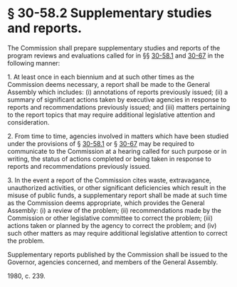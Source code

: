 # § 30-58.2 Supplementary studies and reports.

<p>The Commission shall prepare supplementary studies and reports of the program reviews and evaluations called for in §§ <a href='http://law.lis.virginia.gov/vacode/30-58.1/'>30-58.1</a> and <a href='http://law.lis.virginia.gov/vacode/30-67/'>30-67</a> in the following manner:</p><p>1. At least once in each biennium and at such other times as the Commission deems necessary, a report shall be made to the General Assembly which includes: (i) annotations of reports previously issued; (ii) a summary of significant actions taken by executive agencies in response to reports and recommendations previously issued; and (iii) matters pertaining to the report topics that may require additional legislative attention and consideration.</p><p>2. From time to time, agencies involved in matters which have been studied under the provisions of § <a href='http://law.lis.virginia.gov/vacode/30-58.1/'>30-58.1</a> or § <a href='http://law.lis.virginia.gov/vacode/30-67/'>30-67</a> may be required to communicate to the Commission at a hearing called for such purpose or in writing, the status of actions completed or being taken in response to reports and recommendations previously issued.</p><p>3. In the event a report of the Commission cites waste, extravagance, unauthorized activities, or other significant deficiencies which result in the misuse of public funds, a supplementary report shall be made at such time as the Commission deems appropriate, which provides the General Assembly: (i) a review of the problem; (ii) recommendations made by the Commission or other legislative committee to correct the problem; (iii) actions taken or planned by the agency to correct the problem; and (iv) such other matters as may require additional legislative attention to correct the problem.</p><p>Supplementary reports published by the Commission shall be issued to the Governor, agencies concerned, and members of the General Assembly.</p><p>1980, c. 239.</p>